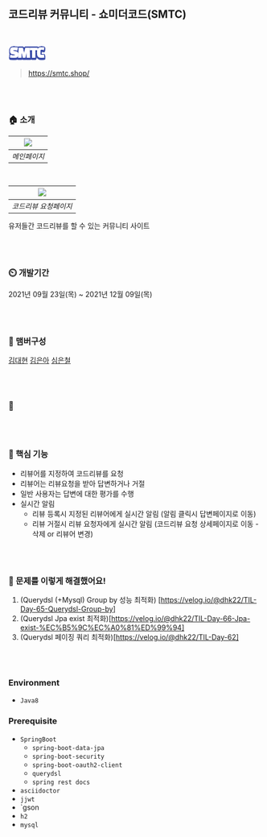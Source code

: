 ## 코드리뷰 커뮤니티 - 쇼미더코드(SMTC)

<br/>

![](src/main/resources/static/images/header_logo.png)
> https://smtc.shop/


<br/>
<br/>

### 🏠 소개


| ![](https://i.imgur.com/bjw3nEH.png) |
|:--:|
| *메인페이지* |

<br/>

| ![](https://i.imgur.com/YBJGcYJ.png) |
|:--:|
| *코드리뷰 요청페이지* |



유저들간 코드리뷰를 할 수 있는 커뮤니티 사이트

<br/>
<br/>

### ⏲️ 개발기간
2021년 09월 23일(목) ~ 2021년 12월 09일(목)

<br/>
<br/>

### 🧙 맴버구성
[김대현](https://github.com/kimdh-hi) [김은아](https://github.com/eunag63) [심은철](https://github.com/scm1400)

<br/>
<br/>

### 📌


<br/>
<br/>

### 📌 핵심 기능
- 리뷰어를 지정하여 코드리뷰를 요청
- 리뷰어는 리뷰요청을 받아 답변하거나 거절
- 일반 사용자는 답변에 대한 평가를 수행
- 실시간 알림
  - 리뷰 등록시 지정된 리뷰어에게 실시간 알림 (알림 클릭시 답변페이지로 이동)
  - 리뷰 거절시 리뷰 요청자에게 실시간 알림 (코드리뷰 요청 상세페이지로 이동 - 삭제 or 리뷰어 변경)
  

<br/>
<br/>

### 📌 문제를 이렇게 해결했어요!
1. (Querydsl (+Mysql) Group by 성능 최적화) [https://velog.io/@dhk22/TIL-Day-65-Querydsl-Group-by]
2. (Querydsl Jpa exist 최적화)[https://velog.io/@dhk22/TIL-Day-66-Jpa-exist-%EC%B5%9C%EC%A0%81%ED%99%94]
3. (Querydsl 페이징 쿼리 최적화)[https://velog.io/@dhk22/TIL-Day-62]

<br/>
<br/>

### Environment

- `Java8`

### Prerequisite
- `SpringBoot`
    - `spring-boot-data-jpa`
    - `spring-boot-security`
    - `spring-boot-oauth2-client`
    - `querydsl`
    - `spring rest docs`
- `asciidoctor`
- `jjwt`
- `gson
- `h2`
- `mysql`

